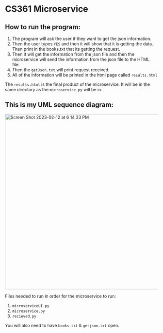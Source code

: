 # CS361 Microservice

## How to run the program:
1. The program will ask the user if they want to get the json information.
2. Then the user types `YES` and then it will show that it is getting the data. Then print in the books.txt that its getting the request.
3. Then it will get the information from the json file and then the microservice will send the information from the json file to the HTML file.
4. Then the `getJson.txt` will print request received.
5. All of the information will be printed in the html page called `results.html`

The `results.html` is the final product of the microservice. It will be in the same directory as the `microservice.py` will be in. 

## This is my UML sequence diagram: 

<img width="575" alt="Screen Shot 2023-02-12 at 6 14 33 PM" src="https://user-images.githubusercontent.com/91424770/218355459-ff9db7fd-0c1c-4116-8e38-9d061a9f02ce.png">


Files needed to run in order for the microservice to run: 
1. `microserviceUI.py`
2. `microservice.py`
3. `recieved.py`

You will also need to have `books.txt` & `getjson.txt` open.

